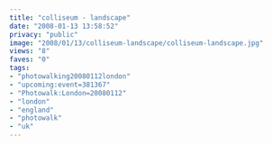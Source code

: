 ```yaml
---
title: "colliseum - landscape"
date: "2008-01-13 13:58:52"
privacy: "public"
image: "2008/01/13/colliseum-landscape/colliseum-landscape.jpg"
views: "8"
faves: "0"
tags:
- "photowalking20080112london"
- "upcoming:event=381367"
- "Photowalk:London=20080112"
- "london"
- "england"
- "photowalk"
- "uk"
---
```


